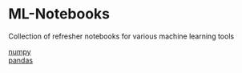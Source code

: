 # ML-Notebooks
Collection of refresher notebooks for various machine learning tools

[numpy](numpy)  
[pandas](pandas)
